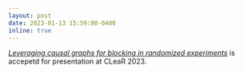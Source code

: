 ```yaml
---
layout: post
date: 2023-01-13 15:59:00-0400
inline: true
---
```

*[Leveraging causal graphs for blocking in randomized experiments](https://openreview.net/forum?id=o_SGTjAcVZm)* is accepetd for presentation at CLeaR 2023.
